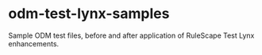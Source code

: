 # odm-test-lynx-samples
Sample ODM test files, before and after application of RuleScape Test Lynx enhancements.
